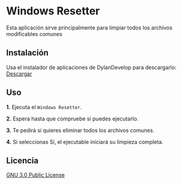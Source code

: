 # Windows Resetter

Esta aplicación sirve principalmente para limpiar todos los archivos modificables comunes 

## Instalación

Usa el instalador de aplicaciones de DylanDevelop para descargarlo: [Descargar](https://pip.pypa.io/en/stable/)

## Uso

**1.** Ejecuta el ```Windows Resetter```.

**2.** Espera hasta que compruebe si puedes ejecutarlo.

**3.** Te pedirá si quieres eliminar todos los archivos comunes.

**4.** Si seleccionas Sí, el ejecutable iniciará su limpieza completa.


## Licencia

[GNU 3.0 Public License](https://github.com/DylanDevelop/windows-resetter/blob/main/LICENSE)
